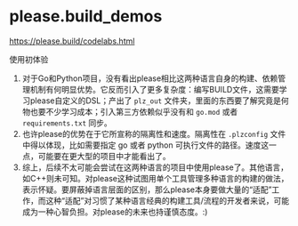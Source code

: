 # please.build_demos

https://please.build/codelabs.html

使用初体验
1. 对于Go和Python项目，没有看出please相比这两种语言自身的构建、依赖管理机制有何明显优势。它反而引入了更多复杂度：编写BUILD文件，这需要学习please自定义的DSL；产出了 `plz_out` 文件夹，里面的东西要了解究竟是何物也要不少学习成本；引入第三方依赖似乎没有和 `go.mod` 或者 `requirements.txt` 同步。
2. 也许please的优势在于它所宣称的隔离性和速度。隔离性在 `.plzconfig` 文件中得以体现，比如需要指定 go 或者 python 可执行文件的路径。速度这一点，可能要在更大型的项目中才能看出了。
3. 综上，后续不太可能会尝试在这两种语言的项目中使用please了。其他语言，如C++则未可知。对please这种试图用单个工具管理多种语言的构建的做法，表示怀疑。要屏蔽掉语言层面的区别，那么please本身要做大量的“适配”工作，而这种“适配”对习惯了某种语言经典的构建工具/流程的开发者来说，可能成为一种心智负担。对please的未来也持谨慎态度。:)